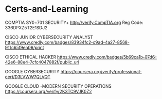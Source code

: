 # Certs-and-Learning

COMPTIA SY0=701 SECURITY+
http://verify.CompTIA.org
  Reg Code: 336DPXZ5T2E1SDJ2

CISCO JUNIOR CYBERSECURITY ANALYST https://www.credly.com/badges/83934fc2-c9ad-4a27-8568-911c65f9ea09/print

CISCO ETHICAL HACKER https://www.credly.com/badges/5b69ca1b-07d6-42e6-88e4-7cfc4047882f/public_url

GOOGLE CYBERSECURITY https://coursera.org/verify/professional-cert/D3LVWW7QLVQT

GOOGLE CLOUD -MODERN SECURITY OPERATIONS
  https://coursera.org/verify/2K3TC9VJK0Z2
